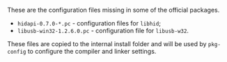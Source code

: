 These are the configuration files missing in some of the official packages.

* `hidapi-0.7.0-*.pc` - configuration files for `libhid`;
* `libusb-win32-1.2.6.0.pc` - configuration file for `libusb-w32`.

These files are copied to the internal install folder and will be used by `pkg-config` to configure the compiler and linker settings.
